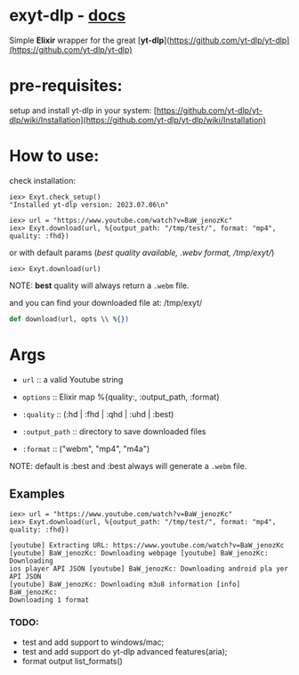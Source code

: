 # exyt-dlp - [docs](https://hexdocs.pm/exyt_dlp/Exyt.html#content)

Simple **Elixir** wrapper for the great [**yt-dlp**](https://github.com/yt-dlp/yt-dlp](https://github.com/yt-dlp/yt-dlp)

# pre-requisites:  

setup and install yt-dlp in your system: [https://github.com/yt-dlp/yt-dlp/wiki/Installation](https://github.com/yt-dlp/yt-dlp/wiki/Installation)


# How to use:  
  
check installation: 
 
`iex> Exyt.check_setup()`  
`"Installed yt-dlp version: 2023.07.06\n"`  

`iex> url = "https://www.youtube.com/watch?v=BaW_jenozKc"`  
`iex> Exyt.download(url, %{output_path: "/tmp/test/", format: "mp4", quality: :fhd})`  

or with default params (*best quality available, .webv format, /tmp/exyt/*)  

`iex> Exyt.download(url)`  

NOTE: **best** quality will always return a `.webm` file.

and you can find your downloaded file at: /tmp/exyt/

```elixir
def download(url, opts \\ %{})
```

# Args

- `url` :: a valid Youtube string
- `options` :: Elixir map %{quality:, :output_path, :format}


- `:quality` :: (:hd | :fhd | :qhd | :uhd | :best)
- `:output_path` :: directory to save downloaded files
- `:format` :: ("webm", "mp4", "m4a")

NOTE: default is :best and :best always will generate a `.webm` file.

## Examples

    iex> url = "https://www.youtube.com/watch?v=BaW_jenozKc"
    iex> Exyt.download(url, %{output_path: "/tmp/test/", format: "mp4", quality: :fhd})

```
[youtube] Extracting URL: https://www.youtube.com/watch?v=BaW_jenozKc
[youtube] BaW_jenozKc: Downloading webpage [youtube] BaW_jenozKc: Downloading
ios player API JSON [youtube] BaW_jenozKc: Downloading android pla yer API JSON
[youtube] BaW_jenozKc: Downloading m3u8 information [info] BaW_jenozKc:
Downloading 1 format
```

### TODO:  

- test and add support to windows/mac;  
- test and add support do yt-dlp advanced features(aria);  
- format output list_formats()